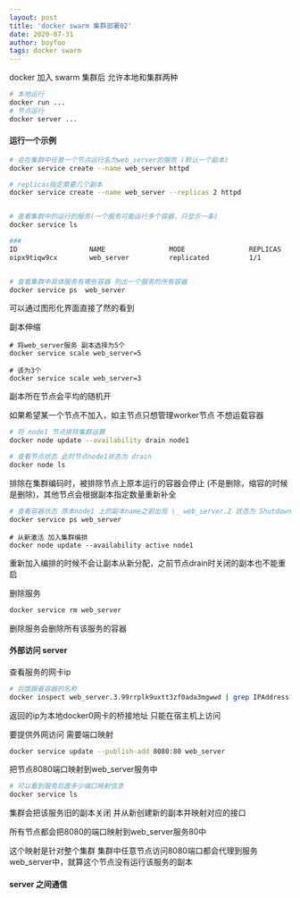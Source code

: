 ```yaml
---
layout: post
title: 'docker swarm 集群部署02'
date: 2020-07-31
author: boyfoo
tags: docker swarm
---
```


docker 加入 swarm 集群后 允许本地和集群两种
```bash
# 本地运行
docker run ...
# 节点运行
docker server ...
```

#### 运行一个示例

```bash
# 会在集群中任意一个节点运行名为web_server的服务 (默认一个副本)
docker service create --name web_server httpd

# replicas指定需要几个副本
docker service create --name web_server --replicas 2 httpd


# 查看集群中的运行的服务(一个服务可能运行多个容器，只显示一条)
docker service ls

###
ID                  NAME                MODE                REPLICAS            IMAGE               PORTS
oipx9tiqw9cx        web_server          replicated          1/1                 httpd:latest


# 查看集群中具体服务有哪些容器 列出一个服务的所有容器
docker service ps  web_server
```

可以通过图形化界面直接了然的看到

副本伸缩

```
# 将web_server服务 副本选择为5个
docker service scale web_server=5

# 该为3个
docker service scale web_server=3
```

副本所在节点会平均的随机开

如果希望某一个节点不加入，如主节点只想管理worker节点 不想运载容器

```bash
# 将 node1 节点排除集群运算
docker node update --availability drain node1

# 查看节点状态 此时节点node1状态为 drain 
docker node ls
```

排除在集群编码时，被排除节点上原本运行的容器会停止 (不是删除，缩容的时候是删除)，其他节点会根据副本指定数量重新补全

```bash
# 查看容器状态 原本node1 上的副本name之前出现 \_ web_server.2 状态为 Shutdown
docker service ps web_server
```


```
# 从新激活 加入集群编排
docker node update --availability active node1
```

重新加入编排的时候不会让副本从新分配，之前节点drain时关闭的副本也不能重启

删除服务

```bash
docker service rm web_server
```

删除服务会删除所有该服务的容器

#### 外部访问 server

查看服务的网卡ip

```bash
# 后面跟着容器的名称
docker inspect web_server.3.99rrplk9uxtt3zf0ada3mgwwd | grep IPAddress
```

返回的ip为本地docker0网卡的桥接地址 只能在宿主机上访问

要提供外网访问 需要端口映射

```bash
docker service update --publish-add 8080:80 web_server
```

把节点8080端口映射到web_server服务中

```bash
# 可以看到服务后面多少端口映射信息
docker service ls
```

集群会把该服务旧的副本关闭 并从新创建新的副本并映射对应的接口

所有节点都会把8080的端口映射到web_server服务80中

这个映射是针对整个集群 集群中任意节点访问8080端口都会代理到服务web_server中，就算这个节点没有运行该服务的副本 

#### server 之间通信